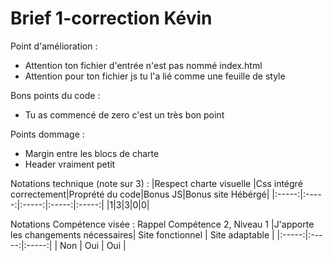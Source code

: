# Brief 1-correction Kévin

Point d'amélioration : 
- Attention ton fichier d'entrée n'est pas nommé index.html
- Attention pour ton fichier js tu l'a lié comme une feuille de style

Bons points du code : 
- Tu as commencé de zero c'est un très bon point

Points dommage :
- Margin entre les blocs de charte
- Header vraiment petit 

Notations technique (note sur 3) : 
|Respect charte visuelle |Css intégré correctement|Proprété du code|Bonus JS|Bonus site Hébérgé|
|:-----:|:-----:|:-----:|:-----:|:-----:|
|1|3|3|0|0|

Notations Compétence visée : Rappel Compétence 2, Niveau 1 
|J'apporte les changements nécessaires| Site fonctionnel | Site adaptable |
|:-----:|:-----:|:-----:|
| Non | Oui | Oui | 
